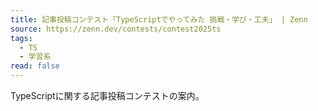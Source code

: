 ```yaml
---
title: 記事投稿コンテスト「TypeScriptでやってみた 挑戦・学び・工夫」 | Zenn
source: https://zenn.dev/contests/contest2025ts
tags:
  - TS
  - 学習系
read: false
---
```

TypeScriptに関する記事投稿コンテストの案内。